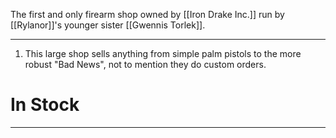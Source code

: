 The first and only firearm shop owned by [[Iron Drake Inc.]] run by [[Rylanor]]'s younger sister [[Gwennis Torlek]]. 

---
1. This large shop sells anything from simple palm pistols to the more robust "Bad News", not to mention they do custom orders.

# In Stock
---

